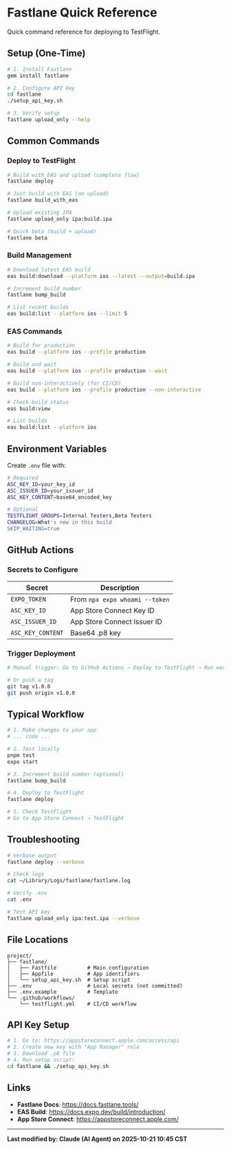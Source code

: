 # Fastlane Quick Reference

Quick command reference for deploying to TestFlight.

## Setup (One-Time)

```bash
# 1. Install Fastlane
gem install fastlane

# 2. Configure API key
cd fastlane
./setup_api_key.sh

# 3. Verify setup
fastlane upload_only --help
```

## Common Commands

### Deploy to TestFlight

```bash
# Build with EAS and upload (complete flow)
fastlane deploy

# Just build with EAS (no upload)
fastlane build_with_eas

# Upload existing IPA
fastlane upload_only ipa:build.ipa

# Quick beta (build + upload)
fastlane beta
```

### Build Management

```bash
# Download latest EAS build
eas build:download --platform ios --latest --output=build.ipa

# Increment build number
fastlane bump_build

# List recent builds
eas build:list --platform ios --limit 5
```

### EAS Commands

```bash
# Build for production
eas build --platform ios --profile production

# Build and wait
eas build --platform ios --profile production --wait

# Build non-interactively (for CI/CD)
eas build --platform ios --profile production --non-interactive

# Check build status
eas build:view

# List builds
eas build:list --platform ios
```

## Environment Variables

Create `.env` file with:

```bash
# Required
ASC_KEY_ID=your_key_id
ASC_ISSUER_ID=your_issuer_id
ASC_KEY_CONTENT=base64_encoded_key

# Optional
TESTFLIGHT_GROUPS=Internal Testers,Beta Testers
CHANGELOG=What's new in this build
SKIP_WAITING=true
```

## GitHub Actions

### Secrets to Configure

| Secret            | Description                    |
| ----------------- | ------------------------------ |
| `EXPO_TOKEN`      | From `npx expo whoami --token` |
| `ASC_KEY_ID`      | App Store Connect Key ID       |
| `ASC_ISSUER_ID`   | App Store Connect Issuer ID    |
| `ASC_KEY_CONTENT` | Base64 .p8 key                 |

### Trigger Deployment

```bash
# Manual trigger: Go to GitHub Actions → Deploy to TestFlight → Run workflow

# Or push a tag
git tag v1.0.0
git push origin v1.0.0
```

## Typical Workflow

```bash
# 1. Make changes to your app
# ... code ...

# 2. Test locally
pnpm test
expo start

# 3. Increment build number (optional)
fastlane bump_build

# 4. Deploy to TestFlight
fastlane deploy

# 5. Check TestFlight
# Go to App Store Connect → TestFlight
```

## Troubleshooting

```bash
# Verbose output
fastlane deploy --verbose

# Check logs
cat ~/Library/Logs/fastlane/fastlane.log

# Verify .env
cat .env

# Test API key
fastlane upload_only ipa:test.ipa --verbose
```

## File Locations

```
project/
├── fastlane/
│   ├── Fastfile          # Main configuration
│   ├── Appfile           # App identifiers
│   └── setup_api_key.sh  # Setup script
├── .env                  # Local secrets (not committed)
├── .env.example          # Template
└── .github/workflows/
    └── testflight.yml    # CI/CD workflow
```

## API Key Setup

```bash
# 1. Go to: https://appstoreconnect.apple.com/access/api
# 2. Create new key with "App Manager" role
# 3. Download .p8 file
# 4. Run setup script:
cd fastlane && ./setup_api_key.sh
```

## Links

- **Fastlane Docs**: https://docs.fastlane.tools/
- **EAS Build**: https://docs.expo.dev/build/introduction/
- **App Store Connect**: https://appstoreconnect.apple.com/

---

**Last modified by: Claude (AI Agent) on 2025-10-21 10:45 CST**
